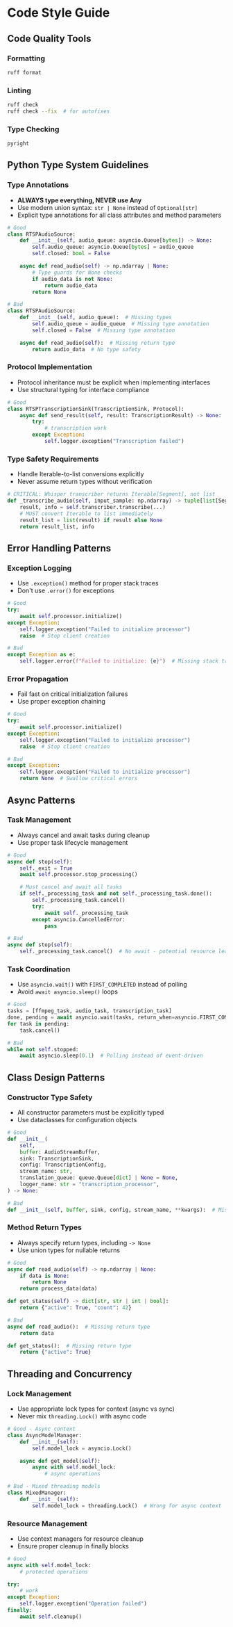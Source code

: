 # Code Style Guide

## Code Quality Tools

### Formatting
```bash
ruff format
```

### Linting
```bash
ruff check
ruff check --fix  # for autofixes
```

### Type Checking
```bash
pyright
```

## Python Type System Guidelines

### Type Annotations
- **ALWAYS type everything, NEVER use Any**
- Use modern union syntax: `str | None` instead of `Optional[str]`
- Explicit type annotations for all class attributes and method parameters

```python
# Good
class RTSPAudioSource:
    def __init__(self, audio_queue: asyncio.Queue[bytes]) -> None:
        self.audio_queue: asyncio.Queue[bytes] = audio_queue
        self.closed: bool = False

    async def read_audio(self) -> np.ndarray | None:
        # Type guards for None checks
        if audio_data is not None:
            return audio_data
        return None

# Bad
class RTSPAudioSource:
    def __init__(self, audio_queue):  # Missing types
        self.audio_queue = audio_queue  # Missing type annotation
        self.closed = False  # Missing type annotation

    async def read_audio(self):  # Missing return type
        return audio_data  # No type safety
```

### Protocol Implementation
- Protocol inheritance must be explicit when implementing interfaces
- Use structural typing for interface compliance

```python
# Good
class RTSPTranscriptionSink(TranscriptionSink, Protocol):
    async def send_result(self, result: TranscriptionResult) -> None:
        try:
            # transcription work
        except Exception:
            self.logger.exception("Transcription failed")
```

### Type Safety Requirements
- Handle Iterable-to-list conversions explicitly
- Never assume return types without verification

```python
# CRITICAL: Whisper transcriber returns Iterable[Segment], not list
def _transcribe_audio(self, input_sample: np.ndarray) -> tuple[list[Segment] | None, TranscriptionInfo | None]:
    result, info = self.transcriber.transcribe(...)
    # MUST convert Iterable to list immediately
    result_list = list(result) if result else None
    return result_list, info
```

## Error Handling Patterns

### Exception Logging
- Use `.exception()` method for proper stack traces
- Don't use `.error()` for exceptions

```python
# Good
try:
    await self.processor.initialize()
except Exception:
    self.logger.exception("Failed to initialize processor")
    raise  # Stop client creation

# Bad
except Exception as e:
    self.logger.error(f"Failed to initialize: {e}")  # Missing stack trace
```

### Error Propagation
- Fail fast on critical initialization failures
- Use proper exception chaining

```python
# Good
try:
    await self.processor.initialize()
except Exception:
    self.logger.exception("Failed to initialize processor")
    raise  # Stop client creation

# Bad
except Exception:
    self.logger.exception("Failed to initialize processor")
    return None  # Swallow critical errors
```

## Async Patterns

### Task Management
- Always cancel and await tasks during cleanup
- Use proper task lifecycle management

```python
# Good
async def stop(self):
    self._exit = True
    await self.processor.stop_processing()

    # Must cancel and await all tasks
    if self._processing_task and not self._processing_task.done():
        self._processing_task.cancel()
        try:
            await self._processing_task
        except asyncio.CancelledError:
            pass

# Bad
async def stop(self):
    self._processing_task.cancel()  # No await - potential resource leak
```

### Task Coordination
- Use `asyncio.wait()` with `FIRST_COMPLETED` instead of polling
- Avoid `await asyncio.sleep()` loops

```python
# Good
tasks = [ffmpeg_task, audio_task, transcription_task]
done, pending = await asyncio.wait(tasks, return_when=asyncio.FIRST_COMPLETED)
for task in pending:
    task.cancel()

# Bad
while not self.stopped:
    await asyncio.sleep(0.1)  # Polling instead of event-driven
```

## Class Design Patterns

### Constructor Type Safety
- All constructor parameters must be explicitly typed
- Use dataclasses for configuration objects

```python
# Good
def __init__(
    self,
    buffer: AudioStreamBuffer,
    sink: TranscriptionSink,
    config: TranscriptionConfig,
    stream_name: str,
    translation_queue: queue.Queue[dict] | None = None,
    logger_name: str = "transcription_processor",
) -> None:

# Bad
def __init__(self, buffer, sink, config, stream_name, **kwargs):  # Missing types
```

### Method Return Types
- Always specify return types, including `-> None`
- Use union types for nullable returns

```python
# Good
async def read_audio(self) -> np.ndarray | None:
    if data is None:
        return None
    return process_data(data)

def get_status(self) -> dict[str, str | int | bool]:
    return {"active": True, "count": 42}

# Bad
async def read_audio():  # Missing return type
    return data

def get_status():  # Missing return type
    return {"active": True}
```

## Threading and Concurrency

### Lock Management
- Use appropriate lock types for context (async vs sync)
- Never mix `threading.Lock()` with async code

```python
# Good - Async context
class AsyncModelManager:
    def __init__(self):
        self.model_lock = asyncio.Lock()

    async def get_model(self):
        async with self.model_lock:
            # async operations

# Bad - Mixed threading models
class MixedManager:
    def __init__(self):
        self.model_lock = threading.Lock()  # Wrong for async context
```

### Resource Management
- Use context managers for resource cleanup
- Ensure proper cleanup in finally blocks

```python
# Good
async with self.model_lock:
    # protected operations

try:
    # work
except Exception:
    self.logger.exception("Operation failed")
finally:
    await self.cleanup()
```
